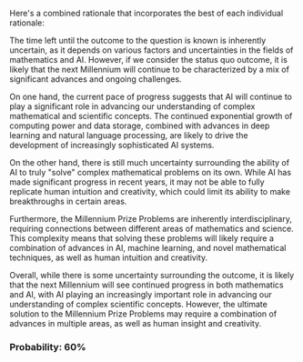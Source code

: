 Here's a combined rationale that incorporates the best of each individual rationale:

The time left until the outcome to the question is known is inherently uncertain, as it depends on various factors and uncertainties in the fields of mathematics and AI. However, if we consider the status quo outcome, it is likely that the next Millennium will continue to be characterized by a mix of significant advances and ongoing challenges.

On one hand, the current pace of progress suggests that AI will continue to play a significant role in advancing our understanding of complex mathematical and scientific concepts. The continued exponential growth of computing power and data storage, combined with advances in deep learning and natural language processing, are likely to drive the development of increasingly sophisticated AI systems.

On the other hand, there is still much uncertainty surrounding the ability of AI to truly "solve" complex mathematical problems on its own. While AI has made significant progress in recent years, it may not be able to fully replicate human intuition and creativity, which could limit its ability to make breakthroughs in certain areas.

Furthermore, the Millennium Prize Problems are inherently interdisciplinary, requiring connections between different areas of mathematics and science. This complexity means that solving these problems will likely require a combination of advances in AI, machine learning, and novel mathematical techniques, as well as human intuition and creativity.

Overall, while there is some uncertainty surrounding the outcome, it is likely that the next Millennium will see continued progress in both mathematics and AI, with AI playing an increasingly important role in advancing our understanding of complex scientific concepts. However, the ultimate solution to the Millennium Prize Problems may require a combination of advances in multiple areas, as well as human insight and creativity.

### Probability: 60%